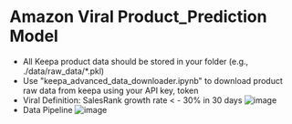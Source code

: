 # Amazon Viral Product_Prediction Model
- All Keepa product data should be stored in your folder (e.g., ./data/raw_data/*.pkl)  
- Use "keepa_advanced_data_downloader.ipynb" to download product raw data from keepa using your API key, token
- Viral Definition: SalesRank growth rate < - 30% in 30 days
![image](https://github.com/user-attachments/assets/c740b666-e95d-4c74-835a-142b32da2314)
- Data Pipeline
![image](https://github.com/user-attachments/assets/3201552c-fe93-465b-bb2a-b1052d2e92b9)

